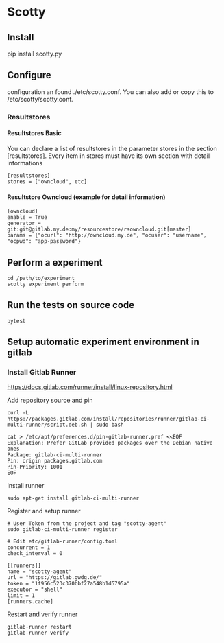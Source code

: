 Scotty
======

Install 
--------------------

pip install scotty.py

Configure
-------------------

configuration an found ./etc/scotty.conf. You can also add or copy this to /etc/scotty/scotty.conf. 

### Resultstores

#### Resultstores Basic

You can declare a list of resultstores in the parameter stores in the section [resultstores]. Every item in stores must have its own section with detail informations

    [resultstores]
    stores = ["owncloud", etc]

#### Resultstore Owncloud (example for detail information)

    [owncloud]
    enable = True
    generator = git:git@gitlab.my.de:my/resourcestore/rsowncloud.git[master]
    params = {"ocurl": "http://owncloud.my.de", "ocuser": "username", "ocpwd": "app-password"}

Perform a experiment
--------------------
    
    cd /path/to/experiment
    scotty experiment perform

Run the tests on source code
----------------------------

    pytest
    
Setup automatic experiment environment in gitlab
----------------------------------------------------

### Install Gitlab Runner

https://docs.gitlab.com/runner/install/linux-repository.html

Add repository source and pin

    curl -L https://packages.gitlab.com/install/repositories/runner/gitlab-ci-multi-runner/script.deb.sh | sudo bash

    cat > /etc/apt/preferences.d/pin-gitlab-runner.pref <<EOF
    Explanation: Prefer GitLab provided packages over the Debian native ones
    Package: gitlab-ci-multi-runner
    Pin: origin packages.gitlab.com
    Pin-Priority: 1001
    EOF

Install runner

    sudo apt-get install gitlab-ci-multi-runner

Register and setup runner

    # User Token from the project and tag "scotty-agent"
    sudo gitlab-ci-multi-runner register
    
    # Edit etc/gitlab-runner/config.toml
    concurrent = 1
    check_interval = 0

    [[runners]]
    name = "scotty-agent"
    url = "https://gitlab.gwdg.de/"
    token = "1f956c523c370bbf27a548b1d5795a"
    executor = "shell"
    limit = 1
    [runners.cache]
    
Restart and verify runner

    gitlab-runner restart
    gitlab-runner verify
